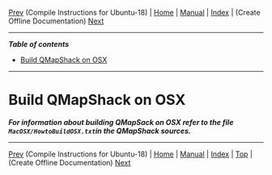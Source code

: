 [Prev](Ubuntu-18-HowTo) (Compile Instructions for Ubuntu-18) | [Home](Home) | [Manual](DocMain) | [Index](AxAdvIndex) | (Create Offline Documentation) [Next](OfflineDocumentation)
- - -

***Table of contents***

* [Build QMapShack on OSX](#build-qmapshack-on-osx)

* * * * * * * * * *
 
# Build QMapShack on OSX

***For information about building QMapSack on OSX refer to the file `MacOSX/HowtoBuildOSX.txt`in the QMapShack sources.***

- - -
[Prev](Ubuntu-18-HowTo) (Compile Instructions for Ubuntu-18) | [Home](Home) | [Manual](DocMain) | [Index](AxAdvIndex) | [Top](#) | (Create Offline Documentation) [Next](OfflineDocumentation)
